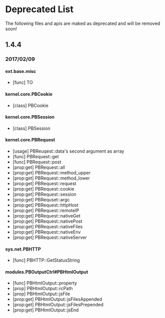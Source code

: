 # Deprecated List #
The following files and apis are maked as deprecated and will be removed soon!


## 1.4.4 ##
### 2017/02/09 ###
#### ext.base.misc ####
- [func] TO

#### kernel.core.PBCookie ####
- [class] PBCookie

#### kernel.core.PBSession ####
- [class] PBSession

#### kernel.core.PBRequest ####
- [usage] PBReuqest::data's second argument as array
- [func] PBRequest::get
- [func] PBRequest::post
- [prop:get] PBRequest::all
- [prop:get] PBRequest::method_upper
- [prop:get] PBRequest::method_lower
- [prop:get] PBRequest::request
- [prop:get] PBRequest::cookie
- [prop:get] PBRequest::session
- [prop:get] PBRequset::argc
- [prop:get] PBRequest::httpHost
- [prop:get] PBRequest::remoteIP
- [prop:get] PBRequest::nativeGet
- [prop:get] PBRequest::nativePost
- [prop:get] PBRequest::nativeFiles
- [prop:get] PBRequest::nativeEnv
- [prop:get] PBRequest::nativeServer

#### sys.net.PBHTTP ####
- [func] PBHTTP::GetStatusString

#### modules.PBOutputCtrl\#PBHtmlOutput ####
- [func] PBHtmlOutput::property
- [prop] PBHtmlOutput::rcPath
- [prop] PBHtmlOutput::jsFile
- [prop:get] PBHtmlOutput::jsFilesAppended
- [prop:get] PBHtmlOutput::jsFilesPrepended
- [prop:get] PBHtmlOutput::jsEnd

